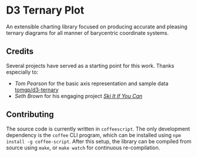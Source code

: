 # D3 Ternary Plot

An extensible charting library focused on producing accurate
and pleasing ternary diagrams for all manner of barycentric
coordinate systems.

## Credits

Several projects have served as a starting point for this
work. Thanks especially to:

- *Tom Pearson* for the basic axis representation
  and sample data [tomgp/d3-ternary](https://github.com/tomgp/d3-ternary)
- *Seth Brown* for his engaging project [*Ski It If You
  Can*](http://www.drbunsen.org/projects/ski-it-if-you-can/)

## Contributing

The source code is currently written in `coffeescript`. The
only development dependency is the `coffee` CLI program,
which can be installed using `npm install -g coffee-script`.
After this setup, the library can be compiled from source
using `make`, or `make watch` for continuous re-compilation.
